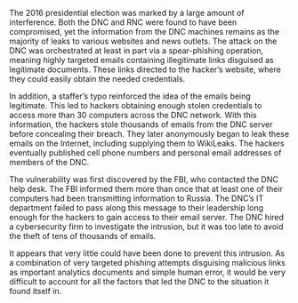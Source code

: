The 2016 presidential election was marked by a large amount of interference. Both the DNC and RNC were found to have been compromised, yet the information from the DNC machines remains as the majority of leaks to various websites and news outlets. The attack on the DNC was orchestrated at least in part via a spear-phishing operation, meaning highly targeted emails containing illegitimate links disguised as legitimate documents. These links directed to the hacker’s website, where they could easily obtain the needed credentials.

In addition, a staffer’s typo reinforced the idea of the emails being legitimate. This led to hackers obtaining enough stolen credentials to access more than 30 computers across the DNC network. With this information, the hackers stole thousands of emails from the DNC server before concealing their breach. They later anonymously began to leak these emails on the Internet, including supplying them to WikiLeaks. The hackers eventually published cell phone numbers and personal email addresses of members of the DNC.

The vulnerability was first discovered by the FBI, who contacted the DNC help desk. The FBI informed them more than once that at least one of their computers had been transmitting information to Russia. The DNC’s IT department failed to pass along this message to their leadership long enough for the hackers to gain access to their email server. The DNC hired a cybersecurity firm to investigate the intrusion, but it was too late to avoid the theft of tens of thousands of emails.

It appears that very little could have been done to prevent this intrusion. As a combination of very targeted phishing attempts disguising malicious links as important analytics documents and simple human error, it would be very difficult to account for all the factors that led the DNC to the situation it found itself in.
